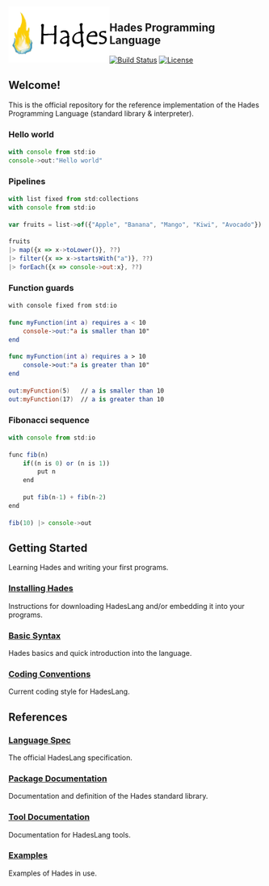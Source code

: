<img src="assets/IconShort.png" alt="logo" width="200" align="left"/>

## Hades Programming Language

[![Build Status](https://travis-ci.org/Azer0s/HadesLang.svg?branch=master)](https://travis-ci.org/Azer0s/HadesLang)
[![License](https://img.shields.io/badge/license-MIT-brightgreen.svg)](https://github.com/Azer0s/HadesLang/blob/master/LICENSE)

## Welcome!

This is the official repository for the reference implementation of the Hades Programming Language (standard library & interpreter).

### Hello world
```js
with console from std:io
console->out:"Hello world"
```

### Pipelines
```js
with list fixed from std:collections
with console from std:io

var fruits = list->of({"Apple", "Banana", "Mango", "Kiwi", "Avocado"})

fruits
|> map({x => x->toLower()}, ??)
|> filter({x => x->startsWith("a")}, ??)
|> forEach({x => console->out:x}, ??)
```

### Function guards
```swift
with console fixed from std:io

func myFunction(int a) requires a < 10
    console->out:"a is smaller than 10"
end

func myFunction(int a) requires a > 10
    console->out:"a is greater than 10"
end

out:myFunction(5)   // a is smaller than 10
out:myFunction(17)  // a is greater than 10
```

### Fibonacci sequence
```js
with console from std:io

func fib(n)
    if((n is 0) or (n is 1))
        put n
    end
    
    put fib(n-1) + fib(n-2)
end

fib(10) |> console->out
```

## Getting Started

Learning Hades and writing your first programs.

### [Installing Hades](https://hadeslang.gitbook.io/doc/getting-started/installing-hades)

Instructions for downloading HadesLang and/or embedding it into your programs.

### [Basic Syntax](https://hadeslang.gitbook.io/doc/getting-started/basic-syntax)

Hades basics and quick introduction into the language.

### [Coding Conventions](https://hadeslang.gitbook.io/doc/getting-started/coding-conventions)

Current coding style for HadesLang.

## References

### [Language Spec](https://hadeslang.gitbook.io/doc/language-spec)

The official HadesLang specification.

### [Package Documentation](https://hadeslang.gitbook.io/doc/core-libraries/standard-library)

Documentation and definition of the Hades standard library.

### [Tool Documentation](https://hadeslang.gitbook.io/doc/other/tools)

Documentation for HadesLang tools.

### [Examples](https://hadeslang.gitbook.io/doc/other/examples)

Examples of Hades in use.
